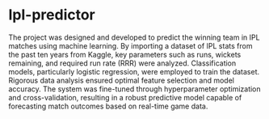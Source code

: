 # Ipl-predictor
The project was designed and developed to predict the winning team in IPL matches using machine learning. By importing a dataset of IPL stats from the past ten years from Kaggle, key parameters such as runs, wickets remaining, and required run rate (RRR) were analyzed. Classification models, particularly logistic regression, were employed to train the dataset. Rigorous data analysis ensured optimal feature selection and model accuracy. The system was fine-tuned through hyperparameter optimization and cross-validation, resulting in a robust predictive model capable of forecasting match outcomes based on real-time game data.
